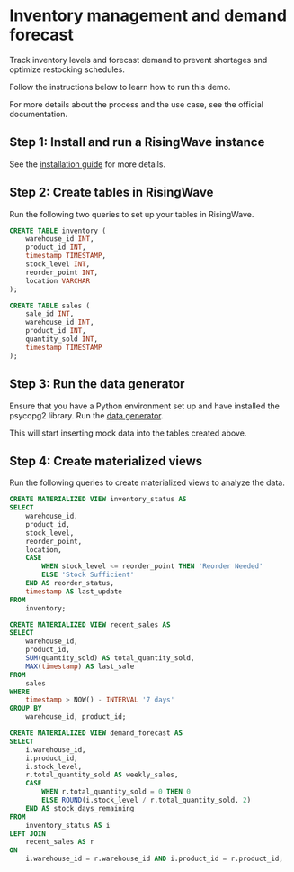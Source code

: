 # Inventory management and demand forecast

Track inventory levels and forecast demand to prevent shortages and optimize restocking schedules.

Follow the instructions below to learn how to run this demo. 

For more details about the process and the use case, see the official documentation.

## Step 1: Install and run a RisingWave instance

See the [installation guide](/00-get-started/00-install-kafka-pg-rw.md#install-risingwave) for more details.

## Step 2: Create tables in RisingWave

Run the following two queries to set up your tables in RisingWave.

```sql
CREATE TABLE inventory (
    warehouse_id INT,
    product_id INT,
    timestamp TIMESTAMP,
    stock_level INT,
    reorder_point INT,
    location VARCHAR
);
```

```sql
CREATE TABLE sales (
    sale_id INT,
    warehouse_id INT,
    product_id INT,
    quantity_sold INT,
    timestamp TIMESTAMP
);
```

## Step 3: Run the data generator

Ensure that you have a Python environment set up and have installed the psycopg2 library. Run the [data generator](02-simple-demos/logistics/warehouse_inventory_mgmt/data_generator.py).

This will start inserting mock data into the tables created above.

## Step 4: Create materialized views

Run the following queries to create materialized views to analyze the data.

```sql
CREATE MATERIALIZED VIEW inventory_status AS
SELECT
    warehouse_id,
    product_id,
    stock_level,
    reorder_point,
    location,
    CASE
        WHEN stock_level <= reorder_point THEN 'Reorder Needed'
        ELSE 'Stock Sufficient'
    END AS reorder_status,
    timestamp AS last_update
FROM
    inventory;

```

```sql
CREATE MATERIALIZED VIEW recent_sales AS
SELECT
    warehouse_id,
    product_id,
    SUM(quantity_sold) AS total_quantity_sold,
    MAX(timestamp) AS last_sale
FROM
    sales
WHERE
    timestamp > NOW() - INTERVAL '7 days'
GROUP BY
    warehouse_id, product_id;
```

```sql
CREATE MATERIALIZED VIEW demand_forecast AS
SELECT
    i.warehouse_id,
    i.product_id,
    i.stock_level,
    r.total_quantity_sold AS weekly_sales,
    CASE
        WHEN r.total_quantity_sold = 0 THEN 0
        ELSE ROUND(i.stock_level / r.total_quantity_sold, 2)
    END AS stock_days_remaining
FROM
    inventory_status AS i
LEFT JOIN
    recent_sales AS r
ON
    i.warehouse_id = r.warehouse_id AND i.product_id = r.product_id;
```